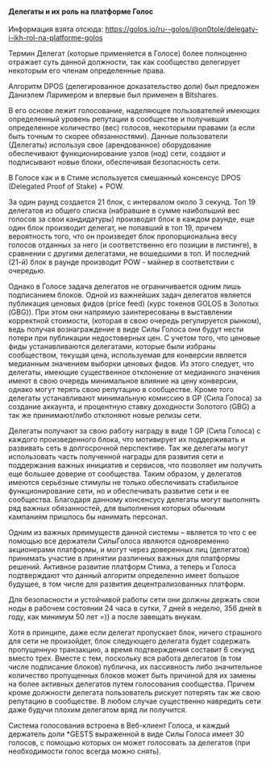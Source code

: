#### Делегаты и их роль на платформе Голос
Информация взята отсюда:
https://golos.io/ru--golos/@on0tole/delegaty-i-ikh-rol-na-platforme-golos

Термин Делегат (которые применяется в Голосе) более полноценно отражает суть данной должности, так как сообщество делегирует некоторым его членам определенные права.

Алгоритм DPOS (делегированное доказательство доли) был предложен Даниэлем Ларимером и впервые был применен в Bitshares.

В его основе лежит голосование, наделяющее пользователей имеющих определенный уровень репутации в сообществе и получивших определенное количество (вес) голосов, некоторыми правами (а если быть точным то скорее обязанностями). Данные пользователи (Делегаты) используя свое (арендованное) оборудование обеспечивают функционирование узлов (нод) сети, создают и подписывают новые блоки, обеспечивая безопасность сети.

В Голосе как и в Стиме используется смешанный консенсус DPOS (Delegated Proof of Stake) + POW.

За один раунд создается 21 блок, с интервалом около 3 секунд. Топ 19 делегатов из общего списка (набравшие в сумме наибольший вес голосов за свои кандидатуры) производят блок в каждом раунде, еще один блок производит делегат, не попавший в топ 19, причем вероятность того, что он произведет блок пропорциональна весу голосов отданных за него (и соответственно его позиции в листинге), в сравнении с другими делегатами, не вошедшими в топ. И последний (21-й) блок в раунде производит POW - майнер в соответствии с очередью.

Однако в Голосе задача делегатов не ограничивается одним лишь подписанием блоков. Одной из важнейших задач делегатов является публикация ценовых фидов (price feed) (курс токенов GOLOS в Золотых (GBG)). При этом они напрямую заинтересованы в выставлении корректной стоимости, (которая в свою очередь регулируется рынком), ведь получая вознаграждение в виде Силы Голоса они будут нести потери при публикации недостоверных цен. С учетом того, что ценовые фиды устанавливаются делегатами, которые были избраны сообществом, текущая цена, используемая для конверсии является медианным значением выборки ценовых фидов. Из этого следует, что делегаты, имеющие существенное отклонение от медианного значения имеют в свою очередь минимальное влияние на цену конверсии, однако могут терять свою репутацию в сообществе. Кроме того делегаты устанавливают минимальную комиссию в GP (Сила Голоса) за создание аккаунта, и процентную ставку доходности Золотого (GBG) а так же принимают/либо отклоняют новые релизы сети.

Делегаты получают за свою работу награду в виде 1 GP (Сила Голоса) с каждого произведенного блока, что мотивирует их поддерживать и развивать сеть в долгосрочной перспективе. Так же делегаты могут использовать часть полученной награды для развития сети и поддержания важных инициатив и сервисов, что позволяет им получить еще большее доверие от сообщества. Таким образом, у делегатов имеются серьёзные стимулы не только обеспечивать стабильное функционирование сети, но и обеспечивать развитие сети и ее сообщества. Благодаря данному консенсусу делегаты могут выполнять ряд важных обязанностей, для выполнения которых обычным кампаниям пришлось бы нанимать персонал.

Одним из важных преимуществ данной системы – является то что с ее помощью все держатели СилыГолоса являются одновременно акционерами платформы, и могут через доверенных лиц (делегатов) принимать участие в принятии различных важных для платформы решений. Активное развитие платформ Стима, а теперь и Голоса подтверждают что данный алгоритм определенно имеет большое будущее, в том числе для развития децентрализованных платформ.

Для безопасности и устойчивой работы сети они должны держать свои ноды в рабочем состоянии 24 часа в сутки, 7 дней в неделю, 356 дней в году, как минимум 50 лет =)) а после завещать внукам.

Хотя в принципе, даже если делегат пропускает блок, ничего страшного для сети не произойдет, блок следующего делегата будет содержать пропущенную транзакцию, а время подтверждения составит 6 секунд вместо трех. Вместе с тем, поскольку вся работа делегатов (в том числе подписание блоков) публична, их пассивность либо значительное количество пропущенных блоков может быть причиной для их замены на более активных делегатов путем голосования сообщества. Причем кроме должности делегата пользователь рискует потерять так же свою репутацию в сообществе. В любом случае существенно навредить сети даже будучи плохим делегатом вряд ли получится.

Система голосования встроена в Веб-клиент Голоса, и каждый держатель доли *GESTS выраженной в виде Силы Голоса имеет 30 голосов, с помощью которых он может голосовать за делегатов (при необходимости голос всегда можно снять).
